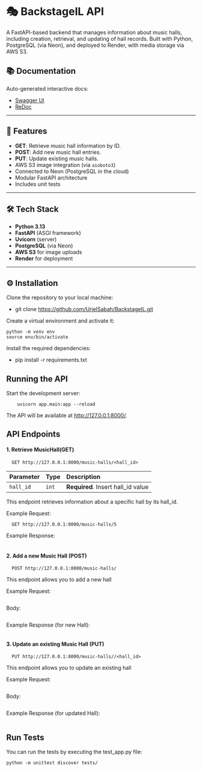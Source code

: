 # 🎭 BackstageIL API

A FastAPI-based backend that manages information about music halls, including creation, retrieval, and updating of hall records. Built with Python, PostgreSQL (via Neon), and deployed to Render, with media storage via AWS S3.

## 📚 Documentation

Auto-generated interactive docs:
- [Swagger UI](http://127.0.0.1:8000/docs)
- [ReDoc](http://127.0.0.1:8000/redoc)

---

## 🚀 Features

- **GET**: Retrieve music hall information by ID.
- **POST**: Add new music hall entries.
- **PUT**: Update existing music halls.
- AWS S3 image integration (via `aioboto3`)
- Connected to Neon (PostgreSQL in the cloud)
- Modular FastAPI architecture
- Includes unit tests

---

## 🛠️ Tech Stack

- **Python 3.13**
- **FastAPI** (ASGI framework)
- **Uvicorn** (server)
- **PostgreSQL** (via Neon)
- **AWS S3** for image uploads
- **Render** for deployment

---

## ⚙️ Installation

Clone the repository to your local machine:

- git clone https://github.com/UrielSabah/BackstageIL.git

Create a virtual environment and activate it:
```
python -m venv env
source env/bin/activate 
```

Install the required dependencies:
- pip install -r requirements.txt

## Running the API
Start the development server:

```
    uvicorn app.main:app --reload
```
The API will be available at http://127.0.0.1:8000/.

## API Endpoints
#### 1. Retrieve MusicHall(GET)
```
  GET http://127.0.0.1:8000/music-halls/<hall_id>
```

| Parameter | Type  | Description                        |
|:----------|:------|:-----------------------------------|
| `hall_id` | `int` | **Required**. Insert hall_id value |

This endpoint retrieves information about a specific hall by its hall_id.

Example Request:
```
  GET http://127.0.0.1:8000/music-halls/5
```

Example Response:
```

```
###

#### 2. Add a new Music Hall (POST) 
```
  POST http://127.0.0.1:8000/music-halls/
```

This endpoint allows you to add a new hall 

Example Request:
```
```
Body: 
```
```

Example Response (for new Hall):
```
```


#### 3. Update an existing Music Hall (PUT) 
```
  PUT http://127.0.0.1:8000/music-halls//<hall_id>
```

This endpoint allows you to update an existing hall 

Example Request:
```
```
Body: 
```
```
Example Response (for updated Hall):
```
```


## Run Tests
You can run the tests by executing the test_app.py file:
```
python -m unittest discover tests/
```




